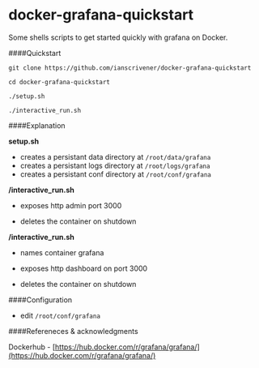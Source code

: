 # docker-grafana-quickstart
Some shells scripts to get started quickly with grafana on Docker.



####Quickstart
```
git clone https://github.com/ianscrivener/docker-grafana-quickstart
 
cd docker-grafana-quickstart

./setup.sh

./interactive_run.sh
```

####Explanation

**setup.sh**

- creates a persistant data directory at `/root/data/grafana`
- creates a persistant logs directory at `/root/logs/grafana`
- creates a persistant conf directory at `/root/conf/grafana`



**/interactive_run.sh**

- exposes http admin port 3000

- deletes the container on shutdown



**/interactive_run.sh**

- names container grafana

- exposes http dashboard on port 3000

- deletes the container on shutdown


####Configuration
- edit `/root/conf/grafana`



####Refereneces & acknowledgments

Dockerhub - [https://hub.docker.com/r/grafana/grafana/](https://hub.docker.com/r/grafana/grafana/)